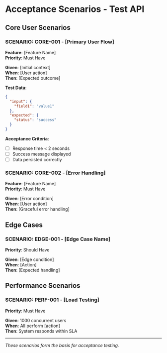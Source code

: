 # Acceptance Scenarios - Test API

## Core User Scenarios

### SCENARIO: CORE-001 - [Primary User Flow]
**Feature**: [Feature Name]  
**Priority**: Must Have

**Given**: [Initial context]  
**When**: [User action]  
**Then**: [Expected outcome]

**Test Data**:
```json
{
  "input": {
    "field1": "value1"
  },
  "expected": {
    "status": "success"
  }
}
```

**Acceptance Criteria**:
- [ ] Response time < 2 seconds
- [ ] Success message displayed
- [ ] Data persisted correctly

### SCENARIO: CORE-002 - [Error Handling]
**Feature**: [Feature Name]  
**Priority**: Must Have

**Given**: [Error condition]  
**When**: [User action]  
**Then**: [Graceful error handling]

## Edge Cases

### SCENARIO: EDGE-001 - [Edge Case Name]
**Priority**: Should Have

**Given**: [Edge condition]  
**When**: [Action]  
**Then**: [Expected handling]

## Performance Scenarios

### SCENARIO: PERF-001 - [Load Testing]
**Priority**: Must Have

**Given**: 1000 concurrent users  
**When**: All perform [action]  
**Then**: System responds within SLA

---
*These scenarios form the basis for acceptance testing.*
